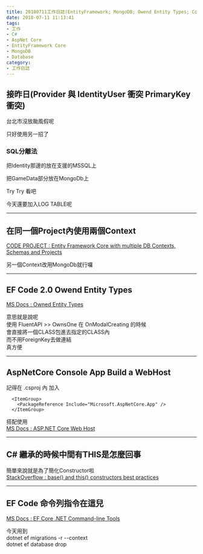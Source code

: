 ```yaml
---
title: 20180711工作日誌(EntityFramework; MongoDB; Owend Entity Types; Console Build Webhost)
date: 2018-07-11 11:13:41
tags:
- 工作
- C#
- AspNet Core
- EntityFramework Core
- MongoDB
- Database
category:
- 工作日誌
---
```

## 接昨日(Provider 與 IdentityUser 衝突 PrimaryKey 衝突) ##

台北市沒放颱風假呢

只好使用另一招了

### SQL分離法 ###

把Identity那邊的放在支援的MSSQL上

把GameData部分放在MongoDb上

Try Try 看吧

今天還要加入LOG TABLE呢

---

## 在同一個Project內使用兩個Context ##

[CODE PROJECT : Entity Framework Core with multiple DB Contexts, Schemas and Projects](https://www.codeproject.com/Articles/1237253/Entity-Framework-Core-with-multiple-DB-Contexts-Sc)

另一個Context改用MongoDb就行囉

---

## EF Code 2.0 Owend Entity Types ##

[MS Docs : Owned Entity Types](https://docs.microsoft.com/zh-tw/ef/core/modeling/owned-entities)

意思就是說呢  
使用 FluentAPI >> OwnsOne 在 OnModalCreating 的時候  
會直接將一個CLASS包進去指定的CLASS內  
而不用ForeignKey去做連結  
真方便  

---

## AspNetCore Console App Build a WebHost ##

記得在 .csproj 內 加入
```
  <ItemGroup>
    <PackageReference Include="Microsoft.AspNetCore.App" />
  </ItemGroup>
```

搭配使用  
[MS Docs : ASP.NET Core Web Host](https://docs.microsoft.com/zh-tw/aspnet/core/fundamentals/host/web-host?view=aspnetcore-2.1&tabs=aspnetcore2x)

---

## C# 繼承的時候中間有THIS是怎麼回事 ##

簡單來說就是為了簡化Constructor啦  
[StackOverflow : base() and this() constructors best practices
](https://stackoverflow.com/questions/3797528/base-and-this-constructors-best-practices)

---

## EF Code 命令列指令在這兒 ##

[MS Docs : EF Core .NET Command-line Tools](https://docs.microsoft.com/zh-tw/ef/core/miscellaneous/cli/dotnet)

今天用到  
dotnet ef migrations -r --context  
dotnet ef database drop